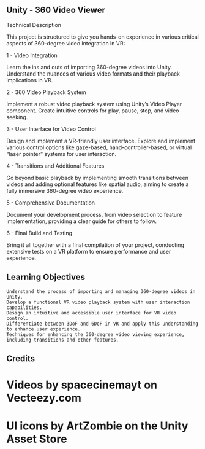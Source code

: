 ## Unity - 360 Video Viewer

Technical Description

This project is structured to give you hands-on experience in various critical aspects of 360-degree video integration in VR:

1 - Video Integration

Learn the ins and outs of importing 360-degree videos into Unity. Understand the nuances of various video formats and their playback implications in VR.

2 - 360 Video Playback System

Implement a robust video playback system using Unity’s Video Player component. Create intuitive controls for play, pause, stop, and video seeking.

3 - User Interface for Video Control

Design and implement a VR-friendly user interface. Explore and implement various control options like gaze-based, hand-controller-based, or virtual “laser pointer” systems for user interaction.

4 - Transitions and Additional Features

Go beyond basic playback by implementing smooth transitions between videos and adding optional features like spatial audio, aiming to create a fully immersive 360-degree video experience.

5 - Comprehensive Documentation

Document your development process, from video selection to feature implementation, providing a clear guide for others to follow.

6 - Final Build and Testing

Bring it all together with a final compilation of your project, conducting extensive tests on a VR platform to ensure performance and user experience.

## Learning Objectives

    Understand the process of importing and managing 360-degree videos in Unity.
    Develop a functional VR video playback system with user interaction capabilities.
    Design an intuitive and accessible user interface for VR video control.
    Differentiate between 3DoF and 6DoF in VR and apply this understanding to enhance user experience.
    Techniques for enhancing the 360-degree video viewing experience, including transitions and other features.


## Credits
# Videos by spacecinemayt on Vecteezy.com
# UI icons by ArtZombie on the Unity Asset Store